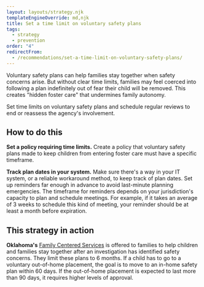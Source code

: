 ```yaml
---
layout: layouts/strategy.njk
templateEngineOverride: md,njk
title: Set a time limit on voluntary safety plans
tags:
  - strategy
  - prevention
order: "4"
redirectFrom:
  - /recommendations/set-a-time-limit-on-voluntary-safety-plans/
---
```

Voluntary safety plans can help families stay together when safety concerns arise. But without clear time limits, families may feel coerced into following a plan indefinitely out of fear their child will be removed. This creates "hidden foster care" that undermines family autonomy.

Set time limits on voluntary safety plans and schedule regular reviews to end or reassess the agency's involvement.

## How to do this

**Set a policy requiring time limits.** Create a policy that voluntary safety plans made to keep children from entering foster care must have a specific timeframe.

**Track plan dates in your system.** Make sure there's a way in your IT system, or a reliable workaround method, to keep track of plan dates. Set up reminders far enough in advance to avoid last-minute planning emergencies. The timeframe for reminders depends on your jurisdiction's capacity to plan and schedule meetings. For example, if it takes an average of 3 weeks to schedule this kind of meeting, your reminder should be at least a month before expiration.

## This strategy in action

**Oklahoma's** [Family Centered Services](https://oklahoma.gov/okdhs/services/cws/cwparent-fcs.html) is offered to families to help children and families stay together after an investigation has identified safety concerns. They limit these plans to 6 months. If a child has to go to a voluntary out-of-home placement, the goal is to move to an in-home safety plan within 60 days. If the out-of-home placement is expected to last more than 90 days, it requires higher levels of approval.